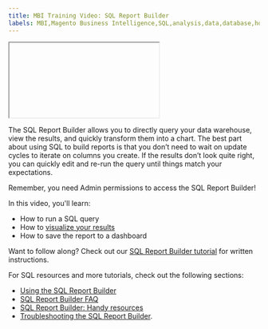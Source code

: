 ```yaml
---
title: MBI Training Video: SQL Report Builder
labels: MBI,Magento Business Intelligence,SQL,analysis,data,database,how to,mbi-api-migration,reports
---
```


<iframe></iframe>

The SQL Report Builder allows you to directly query your data warehouse, view the results, and quickly transform them into a chart. The best part about using SQL to build reports is that you don’t need to wait on update cycles to iterate on columns you create. If the results don’t look quite right, you can quickly edit and re-run the query until things match your expectations.

Remember, you need Admin permissions to access the SQL Report Builder!

In this video, you'll learn:

* How to run a SQL query
* How to [visualize your results](https://support.magento.com/hc/en-us/articles/360016504852)
* How to save the report to a dashboard

Want to follow along? Check out our [SQL Report Builder tutorial](https://support.magento.com/hc/en-us/articles/360016504112) for written instructions.

For SQL resources and more tutorials, check out the following sections: 

* [Using the SQL Report Builder](https://support.magento.com/hc/en-us/sections/360003113351-Using-the-SQL-Report-Builder)
* [SQL Report Builder FAQ](https://support.magento.com/hc/en-us/sections/360003107612-SQL-Report-Builder-FAQ)
* [SQL Report Builder: Handy resources](https://support.magento.com/hc/en-us/sections/360003107652-SQL-Report-Builder-Handy-resources)
* [Troubleshooting the SQL Report Builder](https://support.magento.com/hc/en-us/sections/360003107632-Troubleshooting-the-SQL-Report-Builder).